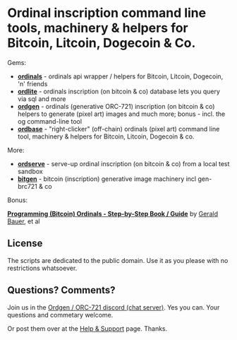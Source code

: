 # Ordinal inscription command line tools, machinery & helpers for Bitcoin, Litcoin, Dogecoin & Co.


Gems:


- [**ordinals**](ordinals)  - ordinals api wrapper / helpers for Bitcoin, Litcoin, Dogecoin, 'n' friends
- [**ordlite**](ordlite) - ordinals inscription (on bitcoin & co) database lets you query via sql and more
- [**ordgen**](ordgen) - ordinals (generative ORC-721) inscription (on bitcoin & co) helpers to generate (pixel art) images and much more; bonus - incl. the og command-line tool
- [**ordbase**](ordbase) -  "right-clicker" (off-chain) ordinals (pixel art) command line tool, machinery & helpers for Bitcoin, Litcoin, Dogecoin & co.


More:
- [**ordserve**](ordserve) - serve-up ordinal inscription (on bitcoin & co) from a local test sandbox
- [**bitgen**](bitgen) - bitcoin (inscription) generative image machinery incl gen-brc721 & co




Bonus:


[**Programming (Bitcoin) Ordinals - Step-by-Step Book / Guide**](programming-ordinals) by [Gerald Bauer](https://github.com/geraldb), et al



## License

The scripts are dedicated to the public domain.
Use it as you please with no restrictions whatsoever.





## Questions? Comments?

Join us in the [Ordgen / ORC-721 discord (chat server)](https://discord.gg/dDhvHKjm2t). Yes you can.
Your questions and commetary welcome.


Or post them over at the [Help & Support](https://github.com/geraldb/help) page. Thanks.


